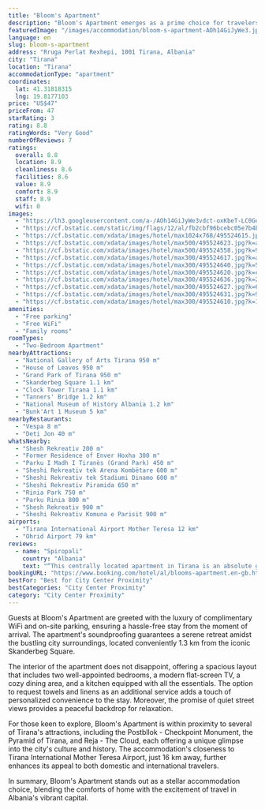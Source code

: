 ```yaml
---
title: "Bloom's Apartment"
description: "Bloom's Apartment emerges as a prime choice for travelers seeking comfort and convenience in the heart of Tirana."
featuredImage: "/images/accommodation/bloom-s-apartment-AOh14GiJyWe3.jpg"
language: en
slug: bloom-s-apartment
address: "Rruga Perlat Rexhepi, 1001 Tirana, Albania"
city: "Tirana"
location: "Tirana"
accommodationType: "apartment"
coordinates:
  lat: 41.31818315
  lng: 19.8177103
price: "US$47"
priceFrom: 47
starRating: 3
rating: 8.8
ratingWords: "Very Good"
numberOfReviews: 7
ratings:
  overall: 8.8
  location: 8.9
  cleanliness: 8.6
  facilities: 8.6
  value: 8.9
  comfort: 8.9
  staff: 8.9
  wifi: 0
images:
  - "https://lh3.googleusercontent.com/a-/AOh14GiJyWe3vdct-oxKbeT-LC0Ge4Sg_vqp3UUwp3Cjug=s96-c64"
  - "https://cf.bstatic.com/static/img/flags/12/al/fb2cbf96bcebc05e7b4b8c533c756c27197c23dd.png"
  - "https://cf.bstatic.com/xdata/images/hotel/max1024x768/495524615.jpg?k=a674e4f030359fdc6d2f2fbeeffb74ab7a93443e4d4bee9da7f9f34f1d906e7c&o=&hp=1"
  - "https://cf.bstatic.com/xdata/images/hotel/max500/495524623.jpg?k=af45c293f235fbdc53d6e5656439bf479a2553524fe54d332857640672cced82&o=&hp=1"
  - "https://cf.bstatic.com/xdata/images/hotel/max500/495524558.jpg?k=93ecead1e327e51be936b9bfd2cfd1ad671dd64bf44710e617394b7658990bf9&o=&hp=1"
  - "https://cf.bstatic.com/xdata/images/hotel/max300/495524617.jpg?k=ad493dc361a8e9b9c9375c717c9b1b9d0495f29ec45272b65b71e050585df5e7&o=&hp=1"
  - "https://cf.bstatic.com/xdata/images/hotel/max300/495524640.jpg?k=584df3ece6548ce817288b8f426174bccb23774a2174e24b54c4222f1d30b530&o=&hp=1"
  - "https://cf.bstatic.com/xdata/images/hotel/max300/495524620.jpg?k=c7c60b3183efafc5a1a6cd4200da49bd3b297190281b9cd9d27732f101140f5f&o=&hp=1"
  - "https://cf.bstatic.com/xdata/images/hotel/max300/495524636.jpg?k=226c221c17d126cfe21508861b8c45485df47c633e6cbe75f2cf0e472b5dfbfb&o=&hp=1"
  - "https://cf.bstatic.com/xdata/images/hotel/max300/495524627.jpg?k=6c3fddc864ff1dd8f86b52aa89b540f8343e4cb2044450b6b088697f04d6db59&o=&hp=1"
  - "https://cf.bstatic.com/xdata/images/hotel/max300/495524631.jpg?k=9cb177f3005537c61d62b6c8284a7cebd178f9c932c20cb535a682bfbf37dea5&o=&hp=1"
  - "https://cf.bstatic.com/xdata/images/hotel/max300/495524610.jpg?k=141da4fbff78bc912d5f74d998e2ab7dff1dafe9537acc555715a7ab8b4ab224&o=&hp=1"
amenities:
  - "Free parking"
  - "Free WiFi"
  - "Family rooms"
roomTypes:
  - "Two-Bedroom Apartment"
nearbyAttractions:
  - "National Gallery of Arts Tirana 950 m"
  - "House of Leaves 950 m"
  - "Grand Park of Tirana 950 m"
  - "Skanderbeg Square 1.1 km"
  - "Clock Tower Tirana 1.1 km"
  - "Tanners' Bridge 1.2 km"
  - "National Museum of History Albania 1.2 km"
  - "Bunk'Art 1 Museum 5 km"
nearbyRestaurants:
  - "Vespa 8 m"
  - "Deti Jon 40 m"
whatsNearby:
  - "Shesh Rekreativ 200 m"
  - "Former Residence of Enver Hoxha 300 m"
  - "Parku I Madh I Tiranës (Grand Park) 450 m"
  - "Sheshi Rekreativ tek Arena Kombëtare 600 m"
  - "Sheshi Rekreativ tek Stadiumi Dinamo 600 m"
  - "Sheshi Rekreativ Piramida 650 m"
  - "Rinia Park 750 m"
  - "Parku Rinia 800 m"
  - "Shesh Rekreativ 900 m"
  - "Sheshi Rekreativ Komuna e Parisit 900 m"
airports:
  - "Tirana International Airport Mother Teresa 12 km"
  - "Ohrid Airport 79 km"
reviews:
  - name: "Spiropali"
    country: "Albania"
    text: "“This centrally located apartment in Tirana is an absolute gem. Nestled in the heart of the city, it offers unparalleled convenience with shops, restaurants, and attractions just steps away. The cozy interior and thoughtful amenities make it the...”"
bookingURL: "https://www.booking.com/hotel/al/blooms-apartment.en-gb.html?aid=8035640"
bestFor: "Best for City Center Proximity"
bestCategories: "City Center Proximity"
category: "City Center Proximity"
---
```


Guests at Bloom's Apartment are greeted with the luxury of complimentary WiFi and on-site parking, ensuring a hassle-free stay from the moment of arrival. The apartment's soundproofing guarantees a serene retreat amidst the bustling city surroundings, located conveniently 1.3 km from the iconic Skanderbeg Square.

The interior of the apartment does not disappoint, offering a spacious layout that includes two well-appointed bedrooms, a modern flat-screen TV, a cozy dining area, and a kitchen equipped with all the essentials. The option to request towels and linens as an additional service adds a touch of personalized convenience to the stay. Moreover, the promise of quiet street views provides a peaceful backdrop for relaxation.

For those keen to explore, Bloom's Apartment is within proximity to several of Tirana's attractions, including the Postbllok - Checkpoint Monument, the Pyramid of Tirana, and Reja - The Cloud, each offering a unique glimpse into the city's culture and history. The accommodation's closeness to Tirana International Mother Teresa Airport, just 16 km away, further enhances its appeal to both domestic and international travelers.

In summary, Bloom's Apartment stands out as a stellar accommodation choice, blending the comforts of home with the excitement of travel in Albania's vibrant capital.